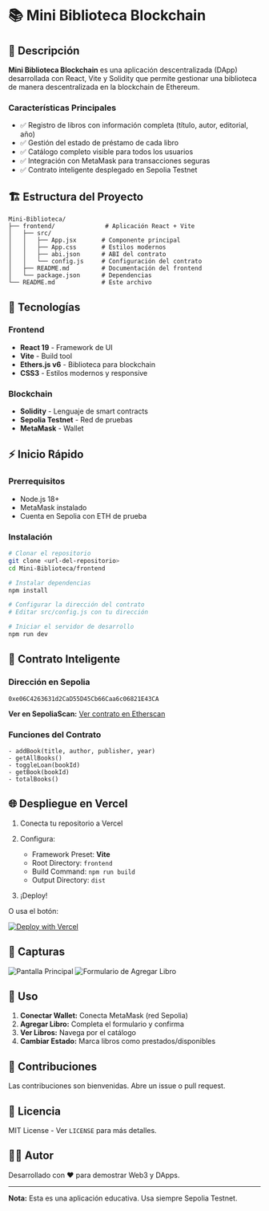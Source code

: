 # 📚 Mini Biblioteca Blockchain

## 📖 Descripción

**Mini Biblioteca Blockchain** es una aplicación descentralizada (DApp) desarrollada con React, Vite y Solidity que permite gestionar una biblioteca de manera descentralizada en la blockchain de Ethereum.

### Características Principales

- ✅ Registro de libros con información completa (título, autor, editorial, año)
- ✅ Gestión del estado de préstamo de cada libro
- ✅ Catálogo completo visible para todos los usuarios
- ✅ Integración con MetaMask para transacciones seguras
- ✅ Contrato inteligente desplegado en Sepolia Testnet

## 🏗️ Estructura del Proyecto

```
Mini-Biblioteca/
├── frontend/              # Aplicación React + Vite
│   ├── src/
│   │   ├── App.jsx       # Componente principal
│   │   ├── App.css       # Estilos modernos
│   │   ├── abi.json      # ABI del contrato
│   │   └── config.js     # Configuración del contrato
│   ├── README.md         # Documentación del frontend
│   └── package.json      # Dependencias
└── README.md             # Este archivo
```

## 🚀 Tecnologías

### Frontend
- **React 19** - Framework de UI
- **Vite** - Build tool
- **Ethers.js v6** - Biblioteca para blockchain
- **CSS3** - Estilos modernos y responsive

### Blockchain
- **Solidity** - Lenguaje de smart contracts
- **Sepolia Testnet** - Red de pruebas
- **MetaMask** - Wallet

## ⚡ Inicio Rápido

### Prerrequisitos

- Node.js 18+
- MetaMask instalado
- Cuenta en Sepolia con ETH de prueba

### Instalación

```bash
# Clonar el repositorio
git clone <url-del-repositorio>
cd Mini-Biblioteca/frontend

# Instalar dependencias
npm install

# Configurar la dirección del contrato
# Editar src/config.js con tu dirección

# Iniciar el servidor de desarrollo
npm run dev
```

## 🔗 Contrato Inteligente

### Dirección en Sepolia
```
0xe06C4263631d2CaD55D45Cb66Caa6c06821E43CA
```

**Ver en SepoliaScan:** [Ver contrato en Etherscan](https://sepolia.etherscan.io/address/0xe06C4263631d2CaD55D45Cb66Caa6c06821E43CA)

### Funciones del Contrato

```solidity
- addBook(title, author, publisher, year)
- getAllBooks()
- toggleLoan(bookId)
- getBook(bookId)
- totalBooks()
```

## 🌐 Despliegue en Vercel

1. Conecta tu repositorio a Vercel
2. Configura:
   - Framework Preset: **Vite**
   - Root Directory: `frontend`
   - Build Command: `npm run build`
   - Output Directory: `dist`

3. ¡Deploy!

O usa el botón:

[![Deploy with Vercel](https://vercel.com/button)](https://vercel.com/new)

## 📸 Capturas

![Pantalla Principal](https://via.placeholder.com/800x400?text=Pantalla+Principal)
![Formulario de Agregar Libro](https://via.placeholder.com/800x400?text=Formulario)

## 🎯 Uso

1. **Conectar Wallet:** Conecta MetaMask (red Sepolia)
2. **Agregar Libro:** Completa el formulario y confirma
3. **Ver Libros:** Navega por el catálogo
4. **Cambiar Estado:** Marca libros como prestados/disponibles

## 🤝 Contribuciones

Las contribuciones son bienvenidas. Abre un issue o pull request.

## 📄 Licencia

MIT License - Ver `LICENSE` para más detalles.

## 👨‍💻 Autor

Desarrollado con ❤️ para demostrar Web3 y DApps.

---

**Nota:** Esta es una aplicación educativa. Usa siempre Sepolia Testnet.

